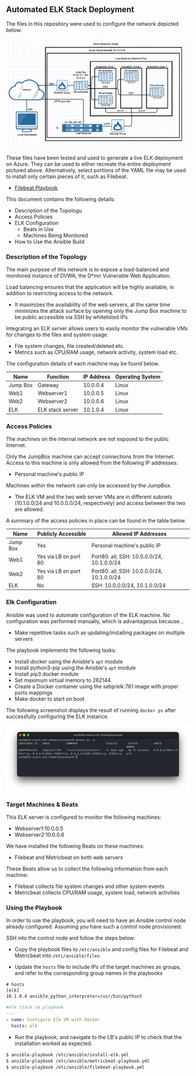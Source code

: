 ## Automated ELK Stack Deployment

The files in this repository were used to configure the network depicted below.

![](Diagrams/Cloud-Diagram.png)

These files have been tested and used to generate a live ELK deployment on Azure. They can be used to either recreate the entire deployment pictured above. Alternatively, select portions of the YAML file may be used to install only certain pieces of it, such as Filebeat.

  - [Filebeat Playbook](Ansible/filebeat-playbook.yml)

This document contains the following details:
- Description of the Topologu
- Access Policies
- ELK Configuration
  - Beats in Use
  - Machines Being Monitored
- How to Use the Ansible Build


### Description of the Topology

The main purpose of this network is to expose a load-balanced and monitored instance of DVWA, the D*mn Vulnerable Web Application.

Load balancing ensures that the application will be highly available, in addition to restricting access to the network.
- It maximizes the availability of the web servers, at the same time minimizes the attack surface by opening only the Jump Box machine to be public accessible via SSH by whitelisted IPs

Integrating an ELK server allows users to easily monitor the vulnerable VMs for changes to the files and system usage.
- File system changes, file created/deleted etc.
- Metrics such as CPU/RAM usage, network activity, system load etc.

The configuration details of each machine may be found below.

| Name     | Function          | IP Address | Operating System |
|----------|-------------------|------------|------------------|
| Jump Box | Gateway           | 10.0.0.4   | Linux            |
| Web1     | Webserver1        | 10.0.0.5   | Linux            |
| Web2     | Webserver2        | 10.0.0.6   | Linux            |
| ELK      | ELK stack server  | 10.1.0.4   | Linux            |

### Access Policies

The machines on the internal network are not exposed to the public Internet.

Only the JumpBox machine can accept connections from the Internet. Access to this machine is only allowed from the following IP addresses:
- Personal machine's public IP

Machines within the network can only be accessed by the JumpBox.
- The ELK VM and the two web server VMs are in different subnets (10.1.0.0/24 and 10.0.0.0/24, respectively) and access between the two are allowed.

A summary of the access policies in place can be found in the table below.

| Name     | Publicly Accessible   | Allowed IP Addresses                           |
|----------|-----------------------|------------------------------------------------|
| Jump Box | Yes                   | Personal machine's public IP                   |
| Web1     | Yes via LB on port 80 | Port80: all; SSH: 10.0.0.0/24, 10.1.0.0/24     |
| Web2     | Yes via LB on port 80 | Port80: all; SSH: 10.0.0.0/24, 10.1.0.0/24     |
| ELK      | No                    | SSH: 10.0.0.0/24, 10.1.0.0/24                  |

### Elk Configuration

Ansible was used to automate configuration of the ELK machine. No configuration was performed manually, which is advantageous because...
- Make repetitive tasks such as updating/installing packages on multiple servers

The playbook implements the following tasks:
- Install docker using the Anisble's `apt` module
- Install python3-pip using the Anisble's `apt` module
- Install pip3 docker module
- Set maximum virtual memory to 262144
- Create a Docker container using the sebp/elk:761 image with proper ports mappings
- Make docker to start on boot

The following screenshot displays the result of running `docker ps` after successfully configuring the ELK instance.

![](Images/elk-docker.png)

### Target Machines & Beats
This ELK server is configured to monitor the following machines:
- Webserver1:10.0.0.5
- Webserver2:10.0.0.6

We have installed the following Beats on these machines:
- Filebeat and Metricbeat on both web servers

These Beats allow us to collect the following information from each machine:
- Filebeat collects file system changes and other system events
- Metricbeat collects CPU/RAM usage, system load, network activities

### Using the Playbook
In order to use the playbook, you will need to have an Ansible control node already configured. Assuming you have such a control node provisioned:

SSH into the control node and follow the steps below:
- Copy the playbook files to `/etc/ansible` and config files for Filebeat and Metricbeat into `/etc/ansible/files`.

- Update the `hosts` file to include IPs of the target machines as groups, and refer to the corresponding group names in the playbooks
```
# hosts
[elk]
10.1.0.4 ansible_python_interpreter=/usr/bin/python3
```
``` yml
#elk stack vm playbook
---
- name: Configure Elk VM with Docker
  hosts: elk
```

- Run the playbook, and navigate to the LB's public IP to check that the installation worked as expected.
```bash
$ ansible-playbook /etc/ansible/install-elk.yml
$ ansible-playbook /etc/ansible/metricbeat-playbook.yml
$ ansible-playbook /etc/ansible/filebeat-playbook.yml
```
